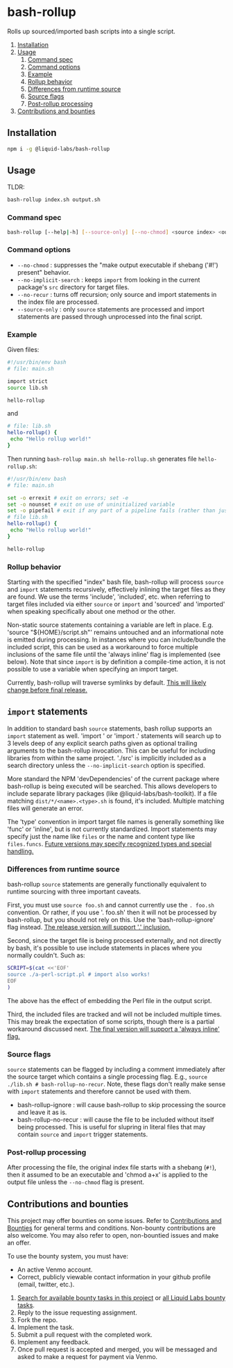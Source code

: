 # bash-rollup

Rolls up sourced/imported bash scripts into a single script.

1. [Installation](#installation)
2. [Usage](#usage)
   1. [Command spec](#command-spec)
   2. [Command options](#command-options)
   3. [Example](#example)
   4. [Rollup behavior](#rollup-behavior)
   5. [Differences from runtime source](#differences-from-runtime-source)
   6. [Source flags](#source-flags)
   7. [Post-rollup processing](#post-rollup-processing)
3. [Contributions and bounties](#contributions-and-bounties)

## Installation

```bash
npm i -g @liquid-labs/bash-rollup
```

## Usage

TLDR:
```bash
bash-rollup index.sh output.sh
```

### Command spec

```bash
bash-rollup [--help|-h] [--source-only] [--no-chmod] <source index> <out file> [<search directory 1>...n]
```

### Command options

* `--no-chmod` : suppresses the "make output executable if shebang ('#!') present" behavior.
* `--no-implicit-search` : keeps `import` from looking in the current package's `src` directory for target files.
* `--no-recur` : turns off recursion; only source and import statements in the index file are processed.
* `--source-only` : only `source` statements are processed and import statements are passed through unprocessed into the final script.

### Example

Given files:

```bash
#!/usr/bin/env bash
# file: main.sh

import strict
source lib.sh

hello-rollup
```
and
```bash
# file: lib.sh
hello-rollup() {
 echo "Hello rollup world!"
}
```

Then running `bash-rollup main.sh hello-rollup.sh` generates file `hello-rollup.sh`:
```bash
#!/usr/bin/env bash
# file: main.sh

set -o errexit # exit on errors; set -e
set -o nounset # exit on use of uninitialized variable
set -o pipefail # exit if any part of a pipeline fails (rather than just on failure of final piece)
# file lib.sh
hello-rollup() {
 echo "Hello rollup world!"
}

hello-rollup
```

### Rollup behavior

Starting with the specified "index" bash file, bash-rollup will process `source` and `import` statements recursively, effectively inlining the target files as they are found. We use the terms 'include', 'included', etc. when referring to
target files included via either `source` or `import` and 'sourced' and 'imported' when speaking specifically about one method or the other.

Non-static source statements containing a variable are left in place. E.g. 'source "${HOME}/script.sh"' remains untouched and an informational note is emitted during processing. In instances where you can include/bundle the included script, this can be used as a workaround to force multiple inclusions of the same file until the 'always inline' flag is implemented (see below). Note that since `import` is by definition a compile-time action, it is not possible to use a variable when specifying an import target.

Currently, bash-rollup will traverse symlinks by default. [This will likely change before final release.](https://github.com/liquid-labs/bash-rollup/issues/7)

`import` statements
---------------
In addition to standard bash `source` statements, bash rollup supports an `import` statement as well. 'import <name>' or 'import <name>.<type>' statements will search up to 3 levels deep of any explicit search paths given as optional trailing arguments to the bash-rollup invocation. This can be useful for including libraries from within the same project. './src' is implicitly included as a search directory unless the `--no-implicit-search` option is specified.

More standard the NPM 'devDependencies' of the current package where bash-rollup is being executed will be searched. This allows developers to include separate library packages (like @liquid-labs/bash-toolkit). If a file matching `dist/*/<name>.<type>.sh` is found, it's included. Multiple matching files will generate an error.

The 'type' convention in import target file names is generally something like 'func' or 'inline', but is not currently standardized. Import statements may specify just the name like `files` or the name and content type like `files.funcs`. [Future versions may specify recognized types and special handling.](https://github.com/liquid-labs/bash-rollup/issues/6)

### Differences from runtime source

bash-rollup `source` statements are generally functionally equivalent to runtime
sourcing with three important caveats.

First, you must use `source foo.sh` and cannot currently use the `. foo.sh` convention. Or rather, if you use '. foo.sh' then it will not be processed by bash-rollup, but you should not rely on this. Use the 'bash-rollup-ignore' flag instead. [The release version will support '.' inclusion.](https://github.com/liquid-labs/bash-rollup/issues/5)

Second, since the target file is being processed externally, and not directly by bash, it's possible to use include statements in places where you normally couldn't. Such as:
```bash
SCRIPT=$(cat <<'EOF'
source ./a-perl-script.pl # import also works!
EOF
)
```

The above has the effect of embedding the Perl file in the output script.

Third, the included files are tracked and will not be included multiple times. This may break the expectation of some scripts, though there is a partial workaround discussed next. [The final version will support a 'always inline' flag.](https://github.com/liquid-labs/bash-rollup/issues/4)

### Source flags

`source` statements can be flagged by including a comment immediately after the source target which contains a single processing flag. E.g., `source ./lib.sh # bash-rollup-no-recur`. Note, these flags don't really make sense with `import`
statements and therefore cannot be used with them.

* bash-rollup-ignore : will cause bash-rollup to skip processing the source and leave it as is.
* bash-rollup-no-recur : will cause the file to be included without itself being processed. This is useful for slupring in literal files that may contain `source` and `import` trigger statements.

### Post-rollup processing

After processing the file, the original index file starts with a shebang (`#!`),
then it assumed to be an executable and 'chmod a+x' is applied to the output file
unless the `--no-chmod` flag is present.

## Contributions and bounties

This project may offer bounties on some issues. Refer to [Contributions and Bounties](https://github.com/liquid-labs/liq-cli/blob/master/docs/Contributions%20and%20Bounties.md) for general terms and conditions. Non-bounty contributions are also welcome. You may also refer to open, non-bountied issues and make an offer.

To use the bounty system, you must have:
* An active Venmo account.
* Correct, publicly viewable contact information in your github profile (email, twitter, etc.).

1. [Search for available bounty tasks in this project](https://github.com/liquid-labs/bash-rollup/issues?q=is%3Aissue+is%3Aopen+no%3Aassignee+label%3Abounty+-label%3Aassigned) or [all Liquid Labs bounty tasks](https://github.com/issues?q=is%3Aopen+is%3Aissue+org%3Aliquid-labs+archived%3Afalse+label%3Abounty+-label%3Aassigned).
2. Reply to the issue requesting assignment.
3. Fork the repo.
4. Implement the task.
5. Submit a pull request with the completed work.
6. Implement any feedback.
7. Once pull request is accepted and merged, you will be messaged and asked to make a request for payment via Venmo.

